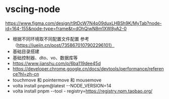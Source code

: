 # vscing-node

https://www.figma.com/design/t9tDcW7N4p09duxLHBSh9K/MyTab?node-id=164-155&node-type=frame&t=dOhQiwN8m1XW8yA2-0

- 根据不同环境取不同配置文件配置 参考（https://juejin.cn/post/7358670107902296101）
- 基础目录搭建
- 基础控制器、dto、vo、数据库等
- https://www.jianshu.com/p/6ba119dee45d
- https://developer.chrome.google.cn/docs/devtools/performance/reference?hl=zh-cn
- touchmove 和 pointermove 和 mousemove
- volta install pnpm@latest --NODE_VERSION=14
- volta install pnpm --tool - registry=https://registry.npm.taobao.org/
